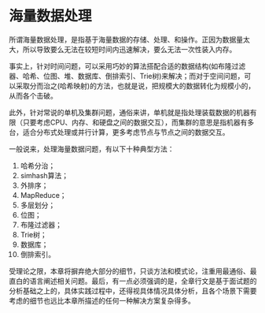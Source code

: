 # 海量数据处理

所谓海量数据处理，是指基于海量数据的存储、处理、和操作。正因为数据量太大，所以导致要么无法在较短时间内迅速解决，要么无法一次性装入内存。

事实上，针对时间问题，可以采用巧妙的算法搭配合适的数据结构(如布隆过滤器、哈希、位图、堆、数据库、倒排索引、Trie树)来解决；而对于空间问题，可以采取分而治之(哈希映射)的方法，也就是说，把规模大的数据转化为规模小的，从而各个击破。

此外，针对常说的单机及集群问题，通俗来讲，单机就是指处理装载数据的机器有限（只要考虑CPU、内存、和硬盘之间的数据交互），而集群的意思是指机器有多台，适合分布式处理或并行计算，更多考虑节点与节点之间的数据交互。

一般说来，处理海量数据问题，有以下十种典型方法：

1. 哈希分治；
2. simhash算法；
3. 外排序；
4. MapReduce；
5. 多层划分；
6. 位图；
7. 布隆过滤器；
8. Trie树；
9. 数据库；
10. 倒排索引。

受理论之限，本章将摒弃绝大部分的细节，只谈方法和模式论，注重用最通俗、最直白的语言阐述相关问题。最后，有一点必须强调的是，全章行文是基于面试题的分析基础之上的，具体实践过程中，还得视具体情况具体分析，且各个场景下需要考虑的细节也远比本章所描述的任何一种解决方案复杂得多。